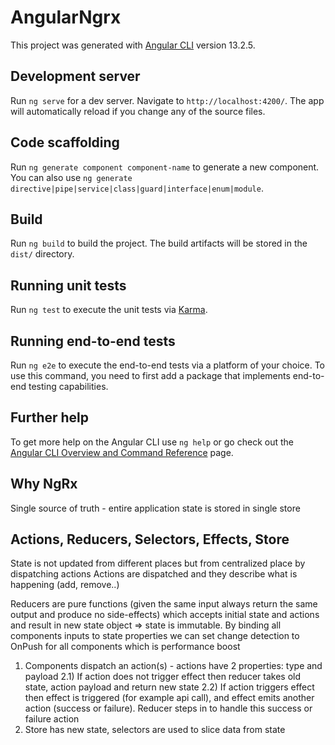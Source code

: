 # AngularNgrx

This project was generated with [Angular CLI](https://github.com/angular/angular-cli) version 13.2.5.

## Development server

Run `ng serve` for a dev server. Navigate to `http://localhost:4200/`. The app will automatically reload if you change any of the source files.

## Code scaffolding

Run `ng generate component component-name` to generate a new component. You can also use `ng generate directive|pipe|service|class|guard|interface|enum|module`.

## Build

Run `ng build` to build the project. The build artifacts will be stored in the `dist/` directory.

## Running unit tests

Run `ng test` to execute the unit tests via [Karma](https://karma-runner.github.io).

## Running end-to-end tests

Run `ng e2e` to execute the end-to-end tests via a platform of your choice. To use this command, you need to first add a package that implements end-to-end testing capabilities.

## Further help

To get more help on the Angular CLI use `ng help` or go check out the [Angular CLI Overview and Command Reference](https://angular.io/cli) page.

## Why NgRx

Single source of truth - entire application state is stored in single store

## Actions, Reducers, Selectors, Effects, Store

State is not updated from different places but from centralized place by dispatching actions
Actions are dispatched and they describe what is happening (add, remove..)

Reducers are pure functions (given the same input always return the same output and produce no side-effects) which accepts initial state and actions and result in new state object => state is immutable. By binding all components inputs to state properties we can set change detection to OnPush for all components which is performance boost

1. Components dispatch an action(s) - actions have 2 properties: type and payload
   2.1) If action does not trigger effect then reducer takes old state, action payload and return new state
   2.2) If action triggers effect then effect is triggered (for example api call), and effect emits another action (success or failure). Reducer steps in to handle this success or failure action
2. Store has new state, selectors are used to slice data from state

